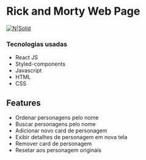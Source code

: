 # Rick and Morty Web Page

[![N|Solid](https://i.ibb.co/WWqYTYz/rick-and-morty-webpage.jpg)](https://i.ibb.co/WWqYTYz/rick-and-morty-webpage.jpg)

### Tecnologias usadas
- React JS
- Styled-components
- Javascript
- HTML
- CSS

## Features

- Ordenar personagens pelo nome
- Buscar personagens pelo nome
- Adicionar novo card de personagem
- Exibir detalhes de personagem em nova tela
- Remover card de personagem
- Resetar aos personagem originais
